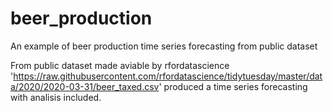 # beer_production
An example of beer production time series forecasting from public dataset

From public dataset made aviable by rfordatascience 'https://raw.githubusercontent.com/rfordatascience/tidytuesday/master/data/2020/2020-03-31/beer_taxed.csv' produced a time series forecasting with analisis included.

